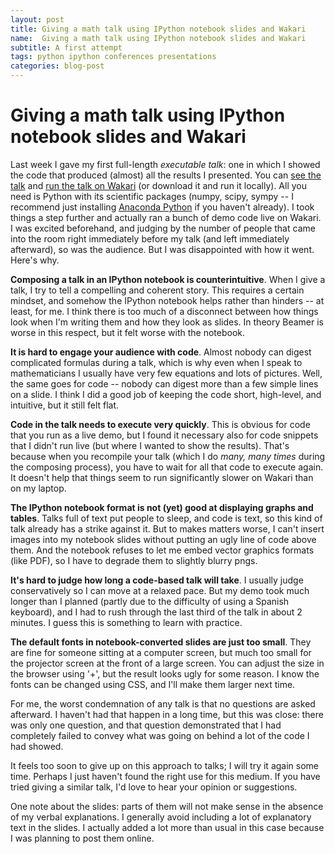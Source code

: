 ```yaml
---
layout: post
title: Giving a math talk using IPython notebook slides and Wakari
name:  Giving a math talk using IPython notebook slides and Wakari
subtitle: A first attempt
tags: python ipython conferences presentations
categories: blog-post
---
```


# Giving a math talk using IPython notebook slides and Wakari
Last week I gave my first full-length *executable talk*: one in which I showed the code that produced (almost) all the results I presented.  You can [see the talk](http://www.davidketcheson.info/talks/SciCADE-talk.slides.html#/) and [run the talk on Wakari](https://www.wakari.io/sharing/bundle/ketch/SciCADE-talk) (or download it and run it locally).  All you need is Python with its scientific packages (numpy, scipy, sympy -- I recommend just installing [Anaconda Python](http://www.continuum.io/downloads) if you haven't already).  I took things a step further and actually ran a bunch of demo code live on Wakari.  I was excited beforehand, and judging by the number of people that came into the room right immediately before my talk (and left immediately afterward), so was the audience.  But I was disappointed with how it went.  Here's why.

**Composing a talk in an IPython notebook is counterintuitive**.  When I give a talk, I try to tell a compelling and coherent story.  This requires a certain mindset, and somehow the IPython notebook helps rather than hinders -- at least, for me.  I think there is too much of a disconnect between how things look when I'm writing them and how they look as slides.  In theory Beamer is worse in this respect, but it felt worse with the notebook.

**It is hard to engage your audience with code**.  Almost nobody can digest complicated formulas during a talk, which is why even when I speak to mathematicians I usually have very few equations and lots of pictures.  Well, the same goes for code -- nobody can digest more than a few simple lines on a slide.  I think I did a good job of keeping the code short, high-level, and intuitive, but it still felt flat.

**Code in the talk needs to execute very quickly**.  This is obvious for code that you run as a live demo, but I found it necessary also for code snippets that I didn't run live (but where I wanted to show the results).  That's because when you recompile your talk (which I do *many, many times* during the composing process), you have to wait for all that code to execute again.  It doesn't help that things seem to run significantly slower on Wakari than on my laptop.

**The IPython notebook format is not (yet) good at displaying graphs and tables**.  Talks full of text put people to sleep, and code is text, so this kind of talk already has a strike against it.  But to makes matters worse, I can't insert images into my notebook slides without putting an ugly line of code above them.  And the notebook refuses to let me embed vector graphics formats (like PDF), so I have to degrade them to slightly blurry pngs.  

**It's hard to judge how long a code-based talk will take**.  I usually judge conservatively so I can move at a relaxed pace.  But my demo took much longer than I planned (partly due to the difficulty of using a Spanish keyboard), and I had to rush through the last third of the talk in about 2 minutes.  I guess this is something to learn with practice.

**The default fonts in notebook-converted slides are just too small**.  They are fine for someone sitting at a computer screen, but much too small for the projector screen at the front of a large screen.  You can adjust the size in the browser using '+', but the result looks ugly for some reason.  I know the fonts can be changed using CSS, and I'll make them larger next time.

For me, the worst condemnation of any talk is that no questions are asked afterward.  I haven't had that happen in a long time, but this was close: there was only one question, and that question demonstrated that I had completely failed to convey what was going on behind a lot of the code I had showed.

It feels too soon to give up on this approach to talks; I will try it again some time.  Perhaps I just haven't found the right use for this medium.  If you have tried giving a similar talk, I'd love to hear your opinion or suggestions.

One note about the slides: parts of them will not make sense in the absence of my verbal explanations.  I generally avoid including a lot of explanatory text in the slides.  I actually added a lot more than usual in this case because I was planning to post them online.
